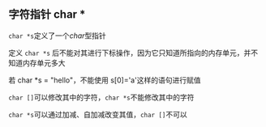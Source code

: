 <!--
 * @Description: 
 * @Version: 1.0
 * @Author: DaLao
 * @Email: dalao_li@163.com
 * @Date: 2021-11-13 23:31:47
 * @LastEditors: DaLao
 * @LastEditTime: 2021-11-13 23:34:35
-->

## 字符指针 char \*

`char *s`定义了一个$char$型指针

定义 `char *s` 后不能对其进行下标操作，因为它只知道所指向的内存单元，并不知道内存单元多大

若 char *s = "hello"，不能使用 s[0]='a'这样的语句进行赋值

`char []`可以修改其中的字符，`char *s`不能修改其中的字符

`char *s`可以通过加减、自加减改变其值，`char []`不可以
